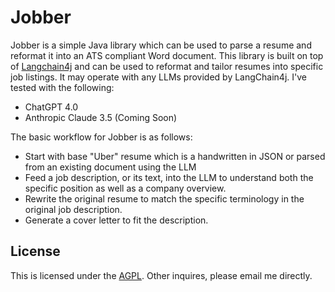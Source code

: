 # Jobber

Jobber is a simple Java library which can be used to parse a resume and reformat it into an ATS compliant Word document. This library is built on top of [Langchain4j](https://github.com/langchain4j/langchain4j) and can be used to reformat and tailor resumes into specific job listings. It may operate with any LLMs provided by LangChain4j. I've tested with the following:

* ChatGPT 4.0
* Anthropic Claude 3.5 (Coming Soon)

The basic workflow for Jobber is as follows:

* Start with base "Uber" resume which is a handwritten in JSON or parsed from an existing document using the LLM
* Feed a job description, or its text, into the LLM to understand both the specific position as well as a company overview.
* Rewrite the original resume to match the specific terminology in the original job description.
* Generate a cover letter to fit the description.

## License

This is licensed under the [AGPL](https://www.gnu.org/licenses/agpl-3.0.txt). Other inquires, please email me directly.
